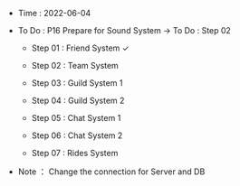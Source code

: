 - Time : 2022-06-04

- To Do : P16 Prepare for Sound System -> To Do : Step 02

    - Step 01 : Friend System ✓

    - Step 02 : Team System

    - Step 03 : Guild System 1

    - Step 04 : Guild System 2

    - Step 05 : Chat System 1

    - Step 06 : Chat System 2

    - Step 07 : Rides System
 
- Note ： Change the connection for Server and DB
